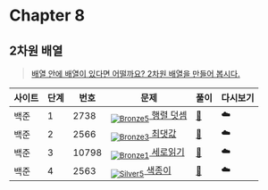<!-- tier 리스트 S -->

[Unrated]: https://user-images.githubusercontent.com/33937365/126247607-85783912-c11a-4d50-ac36-8cc7dcb75cd2.png

[Bronze5]: https://user-images.githubusercontent.com/33937365/126247611-e362d727-17a4-4737-a232-5827e185ab7c.png

[Bronze4]: https://user-images.githubusercontent.com/33937365/126247612-89cbc675-e1d4-43a2-950b-1cb014dca697.png

[Bronze3]: https://user-images.githubusercontent.com/33937365/126247613-b8408610-7bc4-40f8-804f-a30a45ddbb68.png

[Bronze2]: https://user-images.githubusercontent.com/33937365/126247614-d85dc6ff-a520-4c00-82bd-eb593b156bd8.png

[Bronze1]: https://user-images.githubusercontent.com/33937365/126247616-04b2ab30-9891-4b7b-8cb4-38e99b97e834.png

[Silver5]: https://user-images.githubusercontent.com/33937365/126247618-38c5c905-672b-4d75-808e-8a7d45ea577d.png

[Silver4]: https://user-images.githubusercontent.com/33937365/126247620-ba2d1b96-b0aa-4b88-80c5-71569c69bbc3.png

[Silver3]: https://user-images.githubusercontent.com/33937365/126247621-1b55b7f4-3a79-4348-8a63-f00c1813853e.png

[Silver2]: https://user-images.githubusercontent.com/33937365/126247622-a83b30a9-6618-4593-b775-6f6730afd3f6.png

[Silver1]: https://user-images.githubusercontent.com/33937365/126247625-8d82f8ab-6f95-4ef8-a243-be31f548596e.png

[Gold5]: https://user-images.githubusercontent.com/33937365/126247627-2979d4d5-915a-4c4e-adb7-c171f9bafe28.png

[Gold4]: https://user-images.githubusercontent.com/33937365/126247629-b24e1e24-4579-450f-bc3c-f166361091dd.png

[Gold3]: https://user-images.githubusercontent.com/33937365/126247630-80fb15af-debc-451d-a937-6c9c6bfa693b.png

[Gold2]: https://user-images.githubusercontent.com/33937365/126247633-7112f6a6-57da-4d1d-953f-5414ba8ffc3d.png

[Gold1]: https://user-images.githubusercontent.com/33937365/126247635-42bd3af9-e129-4379-b44a-22d75de3def6.png

[Platinum5]: https://user-images.githubusercontent.com/33937365/126247636-763e3bc4-43a9-4724-8ce1-c2288aecb636.png

[Platinum4]: https://user-images.githubusercontent.com/33937365/126247637-af30d243-2771-4966-b0bb-0901b9fd4989.png

[Platinum3]: https://user-images.githubusercontent.com/33937365/126247640-cfd654db-86d8-42a9-8d1b-0f3494758330.png

[Platinum2]: https://user-images.githubusercontent.com/33937365/126247641-3e60e9a6-5116-4005-a87d-bfb59969c87a.png

[Platinum1]: https://user-images.githubusercontent.com/33937365/126247643-23bba5ac-52c4-442a-a88a-2eb8998f6446.png

[Diamond5]: https://user-images.githubusercontent.com/33937365/126247645-870445bf-25d9-45ce-9c07-a25949ffad21.png

[Diamond4]: https://user-images.githubusercontent.com/33937365/126247646-b2d7e328-c205-448d-a5bf-c6294c07edaa.png

[Diamond3]: https://user-images.githubusercontent.com/33937365/126247647-db568f94-882f-410c-bd1b-63d49c87623c.png

[Diamond2]: https://user-images.githubusercontent.com/33937365/126247648-52f92f07-0fb9-4b1d-a344-6e9b81d81044.png

[Diamond1]: https://user-images.githubusercontent.com/33937365/126247649-4d068f63-f5e1-40df-910e-dceeb2b7de99.png

[Ruby5]: https://user-images.githubusercontent.com/33937365/126247652-94013ea7-9a96-4068-b922-01535c85801d.png

[Ruby4]: https://user-images.githubusercontent.com/33937365/126247655-a10f7077-6341-416e-938c-b500b7022aca.png

[Ruby3]: https://user-images.githubusercontent.com/33937365/126247656-d0e16a36-5080-4585-a465-4e4f5302beef.png

[Ruby2]: https://user-images.githubusercontent.com/33937365/126247659-1d249660-02a2-4a95-966f-074f99df70fe.png

[Ruby1]: https://user-images.githubusercontent.com/33937365/126247660-8e0d236d-eaef-42b3-8983-28f9e6c94ff9.png
<!-- tier 리스트 E -->

# Chapter 8

## 2차원 배열

> [배열 안에 배열이 있다면 어떨까요? 2차원 배열을 만들어 봅시다.](https://www.acmicpc.net/step/2)

| 사이트 | 단계  | 번호      | 문제                                                                    | 풀이                                                                                                       | 다시보기 |
|-----|-----|---------|-----------------------------------------------------------------------|----------------------------------------------------------------------------------------------------------|------|
| 백준  | 1   | 2738    | [<sub>![Bronze5]</sub> 행렬 덧셈](https://www.acmicpc.net/problem/2738)   | [📝](https://github.com/SanghyupTwo/Algorithm/blob/main/Algorithm_Study/src/baekjoon/ch1/BOJ_2557.java)  | ☁️   |
| 백준  | 2   | 2566    | [<sub>![Bronze3]</sub> 최댓값](https://www.acmicpc.net/problem/2566)     | [📝](https://github.com/SanghyupTwo/Algorithm/blob/main/Algorithm_Study/src/baekjoon/ch1/BOJ_1000.java)  | ☁️   |
| 백준  | 3   | 10798   | [<sub>![Bronze1]</sub> 세로읽기](https://www.acmicpc.net/problem/10798)   | [📝](https://github.com/SanghyupTwo/Algorithm/blob/main/Algorithm_Study/src/baekjoon/ch1/BOJ_1001.java)  | ☁️   |
| 백준  | 4   | 2563    | [<sub>![Silver5]</sub> 색종이](https://www.acmicpc.net/problem/2563)     | [📝](https://github.com/SanghyupTwo/Algorithm/blob/main/Algorithm_Study/src/baekjoon/ch1/BOJ_10998.java) | ☁️   |
